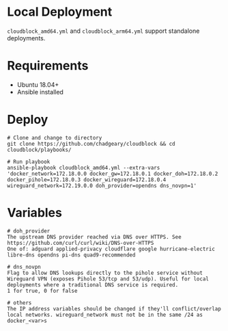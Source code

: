 # Local Deployment
`cloudblock_amd64.yml` and `cloudblock_arm64.yml` support standalone deployments.

# Requirements
- Ubuntu 18.04+
- Ansible installed

# Deploy
```
# Clone and change to directory
git clone https://github.com/chadgeary/cloudblock && cd cloudblock/playbooks/

# Run playbook
ansible-playbook cloudblock_amd64.yml --extra-vars 'docker_network=172.18.0.0 docker_gw=172.18.0.1 docker_doh=172.18.0.2 docker_pihole=172.18.0.3 docker_wireguard=172.18.0.4 wireguard_network=172.19.0.0 doh_provider=opendns dns_novpn=1'
```

# Variables
```
# doh_provider
The upstream DNS provider reached via DNS over HTTPS. See https://github.com/curl/curl/wiki/DNS-over-HTTPS
One of: adguard applied-privacy cloudflare google hurricane-electric libre-dns opendns pi-dns quad9-recommended

# dns_novpn
Flag to allow DNS lookups directly to the pihole service without Wireguard VPN (exposes Pihole 53/tcp and 53/udp). Useful for local deployments where a traditional DNS service is required.
1 for true, 0 for false

# others
The IP address variables should be changed if they'll conflict/overlap local networks. wireguard_network must not be in the same /24 as docker_<var>s
```
